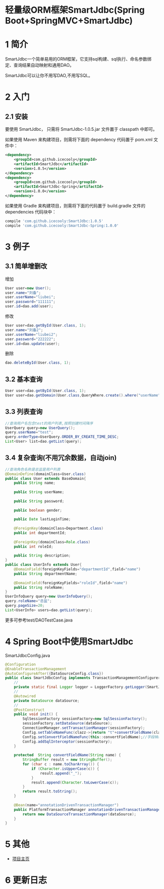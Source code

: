 # 轻量级ORM框架SmartJdbc(Spring Boot+SpringMVC+SmartJdbc)

# 1 简介

SmartJdbc一个简单易用的ORM框架，它支持sql构建、sql执行、命名参数绑定、查询结果自动映射和通用DAO。

SmartJdbc可以让你不用写DAO,不用写SQL。

# 2 入门

## 2.1 安装

要使用 SmartJdbc， 只需将 SmartJdbc-1.0.5.jar 文件置于 classpath 中即可。

如果使用 Maven 来构建项目，则需将下面的 dependency 代码置于 pom.xml 文件中：

```xml
<dependency>
    <groupId>com.github.icecooly</groupId>
    <artifactId>SmartJdbc</artifactId>
    <version>1.0.5</version>
</dependency>
<dependency>
    <groupId>com.github.icecooly</groupId>
    <artifactId>SmartJdbc-Spring</artifactId>
    <version>1.0.0</version>
</dependency>
```

如果使用 Gradle 来构建项目，则需将下面的代码置于 build.gradle 文件的 dependencies 代码块中：

```groovy
compile 'com.github.icecooly:SmartJdbc:1.0.5'
compile 'com.github.icecooly:SmartJdbc-Spring:1.0.0'
```

# 3 例子

## 3.1 简单增删改

增加
```java
User user=new User();
user.name="刘备";
user.userName="liubei";
user.password="111111";
user.id=dao.add(user);
```
修改
```java
User user=dao.getById(User.class, 1);
user.name="刘备2";
user.userName="liubei2";
user.password="222222";
user.id=dao.update(user);
```
删除
```java
dao.deleteById(User.class, 1);
```

## 3.2 基本查询

```java
User user=dao.getById(User.class, 1);
User user=dao.getDomain(User.class,QueryWhere.create().where("userName", "test"));
```

## 3.3 列表查询

```java
//查询用户名包含test的用户列表,按照创建时间降序
UserQuery query=new UserQuery();
query.userName="test";
query.orderType=UserQuery.ORDER_BY_CREATE_TIME_DESC;
List<User> list=dao.getList(query);
```

## 3.4 复杂查询(不用冗余数据，自动join)

```java
//查询角色名称是总监是用户列表
@DomainDefine(domainClass=User.class)
public class User extends BaseDomain{
	public String name;
	
	public String userName;
	
	public String password;
	
	public boolean gender;
	
	public Date lastLoginTime;
	
	@ForeignKey(domainClass=Department.class)
	public int departmentId;
	
	@ForeignKey(domainClass=Role.class)
	public int roleId;
	
	public String description;
}
public class UserInfo extends User{
	@DomainField(foreignKeyFields="departmentId",field="name")
	public String departmentName;
	
	@DomainField(foreignKeyFields="roleId",field="name")
	public String roleName;
}
UserInfoQuery query=new UserInfoQuery();
query.roleName="总监";
query.pageSize=20;
List<UserInfo> users=dao.getList(query);
```
更多可参考test/DAOTestCase.java

# 4 Spring Boot中使用SmartJdbc
SmartJdbcConfig.java
```java
@Configuration
@EnableTransactionManagement
@AutoConfigureAfter({DataSourceConfig.class})
public class SmartJdbcConfig implements TransactionManagementConfigurer {
	//
	private static final Logger logger = LoggerFactory.getLogger(SmartJdbcConfig.class);
	//
	@Autowired
	private DataSource dataSource;
	//
	@PostConstruct
	public void init() {
		SqlSessionFactory sessionFactory=new SqlSessionFactory();
		sessionFactory.setDataSource(dataSource);
		ConnectionManager.setTransactionManager(sessionFactory);
		Config.setTableNameFunc(clazz->{return "t"+convertFieldName(clazz.getSimpleName());});//表结构映射User->t_user
		Config.setConvertFieldNameFunc(this::convertFieldName);//字段映射userName->user_name
		Config.addSqlInterceptor(sessionFactory);
	}
	
	protected  String convertFieldName(String name) {
		StringBuffer result = new StringBuffer();
		for (char c : name.toCharArray()) {
			if (Character.isUpperCase(c)) {
				result.append("_");
			}
			result.append(Character.toLowerCase(c));
		}
		return result.toString();
	}
	
	@Bean(name="annotationDrivenTransactionManager")
	public PlatformTransactionManager annotationDrivenTransactionManager() {
		return new DataSourceTransactionManager(dataSource);
	}
}
```

# 5 其他

* [项目主页](https://github.com/icecooly/SmartJdbc)

# 6 更新日志